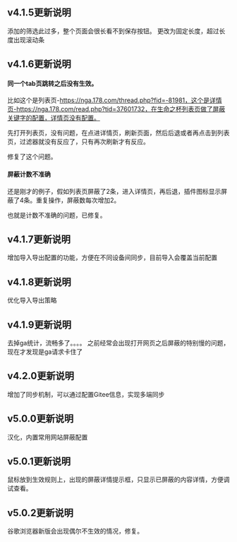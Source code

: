 ## v4.1.5更新说明

添加的筛选此过多，整个页面会很长看不到保存按钮。
更改为固定长度，超过长度出现滚动条

## v4.1.6更新说明

#### 同一个tab页跳转之后没有生效。

比如这个是列表页-https://nga.178.com/thread.php?fid=-81981，这个是详情页-https://nga.178.com/read.php?tid=37601732，在生命之杯列表页做了屏蔽关键字的配置，详情页没有配置。

先打开列表页，没有问题，在点进详情页，刷新页面，然后后退或者再点击到列表页，过滤器就没有反应了，只有再次刷新才有反应。

修复了这个问题。

#### 屏蔽计数不准确

还是刚才的例子，假如列表页屏蔽了2条，进入详情页，再后退，插件图标显示屏蔽了4条。重复操作，屏蔽数每次增加2。

也就是计数不准确的问题，已修复。

## v4.1.7更新说明

增加导入导出配置的功能，方便在不同设备间同步，目前导入会覆盖当前配置

## v4.1.8更新说明

优化导入导出策略

## v4.1.9更新说明

去掉ga统计，流畅多了。。。。
之前经常会出现打开网页之后屏蔽的特别慢的问题，现在才发现是ga请求卡住了

## v4.2.0更新说明

增加了同步机制，可以通过配置Gitee信息，实现多端同步

## v5.0.0更新说明

汉化，内置常用网站屏蔽配置

## v5.0.1更新说明

鼠标放到生效规则上，出现的屏蔽详情提示框，只显示已屏蔽的内容详情，方便调试查看。

## v5.0.2更新说明

谷歌浏览器新版会出现偶尔不生效的情况，修复。
